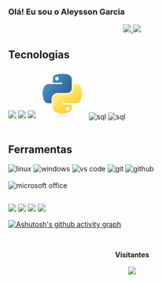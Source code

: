 ### Olá! Eu sou o Aleysson Garcia


<div align="center" display="Flex">
 <a href="https://github.com/aleyssongarcia">
  <img height="150em" src="https://github-readme-stats.vercel.app/api?username=aleyssongarcia&show_icons=true&theme=radical&include_all_commits=true"/>
  <img height="120em" src="https://github-readme-stats.vercel.app/api/top-langs/?username=aleyssongarcia&theme=radical&layout=compact"/>
 </a>
</div>

## Tecnologias

<div align="">
 <img src="https://media3.giphy.com/media/ln7z2eWriiQAllfVcn/200w.webp" width="100">         
 <img src="https://media.giphy.com/media/XAxylRMCdpbEWUAvr8/200.webp" width="100">
 <img src="https://media.giphy.com/media/fsEaZldNC8A1PJ3mwp/200.webp" width="100">
  <img src="https://raw.githubusercontent.com/devicons/devicon/master/icons/python/python-original.svg" width="100">
 <img  align="center" alt="sql" src="https://img.shields.io/badge/MySQL-005C84?style=for-the-badge&logo=mysql&logoColor=white"/>
 <img  align="center" alt="sql" src="https://img.shields.io/badge/MongoDB-4EA94B?style=for-the-badge&logo=mongodb&logoColor=white"/> <br/><br/>

 ##
 ## Ferramentas
 
 <img  alt="linux" src="https://img.shields.io/badge/Linux-FCC624?style=for-the-badge&logo=linux&logoColor=black"/> <img alt="windows" src="https://img.shields.io/badge/Windows-0078D6?style=for-the-badge&logo=windows&logoColor=white"/>
 <img  alt="vs code" src="https://img.shields.io/badge/Visual_Studio_Code-0078D4?style=for-the badge&logo=visual%20studio%20code&logoColor=white"/>
 <img alt="git" src="https://img.shields.io/badge/GIT-E44C30?style=for-the-badge&logo=git&logoColor=white"/>
 <img  alt="github" src="https://img.shields.io/badge/GitHub-100000?style=for-the-badge&logo=github&logoColor=white"/><br/><br/>
 <img  alt="microsoft office" src="https://img.shields.io/badge/Microsoft_Office-D83B01?style=for-the-badge&logo=microsoft-office&logoColor=white"/>
  ##
 
<div> 
  <a href="https://www.youtube.com/channel/UChXhTPAEzhSIYFLbBjHJ-vg" target="_blank"><img src="https://img.shields.io/badge/YouTube-FF0000?style=for-the-badge&logo=youtube&logoColor=white" target="_blank"></a>
  <a href="https://instagram.com/aleyssongarcia" target="_blank"><img src="https://img.shields.io/badge/-Instagram-%23E4405F?style=for-the-badge&logo=instagram&logoColor=white" target="_blank"></a>
  <a href = "mailto:aleyssongarcia@gmail.com"><img src="https://img.shields.io/badge/-Gmail-%23333?style=for-the-badge&logo=gmail&logoColor=white" target="_blank"></a>
  <a href="https://www.linkedin.com/in/aleysson-garcia-844764242/" target="_blank"><img src="https://img.shields.io/badge/-LinkedIn-%230077B5?style=for-the-badge&logo=linkedin&logoColor=white" target="_blank"></a> 
  
</div>

[![Ashutosh's github activity graph](https://github-readme-activity-graph.cyclic.app/graph?username=aleyssongarcia&bg_color=000000&color=1eff00&line=00d5ff&point=07f20b&area=true&hide_border=true)](https://github.com/ashutosh00710/github-readme-activity-graph)

<div align="center">
<br><p align="centre"><b>Visitantes</b></p>  
<p align="center"><img align="center" src="https://profile-counter.glitch.me/{aleyssongarcia}/count.svg" /></p> 
<br>
</div>
